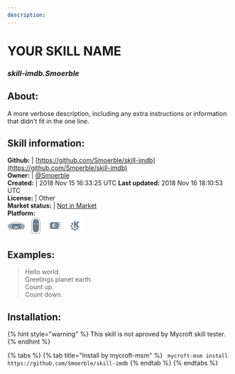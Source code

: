 ```yaml
---
description: 
---
```


# YOUR SKILL NAME  
### _skill-imdb.Smoerble_  
## About:  
A more verbose description, including any extra instructions or
information that didn't fit in the one line.

## Skill information:  
**Github:** | [https://github.com/Smoerble/skill-imdb](https://github.com/Smoerble/skill-imdb)  
**Owner:** | [@Smoerble](https://github.com/Smoerble)  
**Created:** | 2018 Nov 15 16:33:25 UTC  **Last updated:** 2018 Nov 16 18:10:53 UTC  
**License:** | Other  
**Market status:** | [Not in Market](https://market.mycroft.ai/skill/)  
**Platform:**  
 ![Mark I](../.gitbook/assets/mark-1-icon.png)  ![Mark II](../.gitbook/assets/mark-2-icon.png)  ![Picroft](../.gitbook/assets/picroft-icon.png)  ![plasmoid](../.gitbook/assets/kde.png)   
## Examples:  
> Hello world.  
> Greetings planet earth.  
> Count up.  
> Count down.  
  
## Installation:  
{% hint style="warning" %}
This skill is not aproved by Mycroft skill tester.
{% endhint %}
    
{% tabs %}
{% tab title="Install by mycroft-msm" %}
``` mycroft-msm install https://github.com/Smoerble/skill-imdb```
{% endtab %}
  {% endtabs %}
  